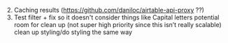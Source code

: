 
2. Caching results (https://github.com/daniloc/airtable-api-proxy ??)
7. Test filter + fix so it doesn't consider things like Capital letters
potential room for clean up (not super high priority since this isn’t really scalable)
clean up styling/do styling the same way


